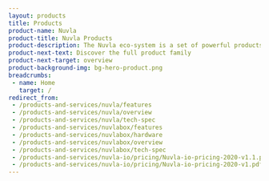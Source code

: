 ```yaml
---
layout: products
title: Products
product-name: Nuvla
product-title: Nuvla Products
product-description: The Nuvla eco-system is a set of powerful products and services designed to work together in a seamless manner.
product-next-text: Discover the full product family
product-next-target: overview
product-background-img: bg-hero-product.png
breadcrumbs:
 - name: Home
   target: /
redirect_from:
 - /products-and-services/nuvla/features
 - /products-and-services/nuvla/overview
 - /products-and-services/nuvla/tech-spec
 - /products-and-services/nuvlabox/features
 - /products-and-services/nuvlabox/hardware
 - /products-and-services/nuvlabox/overview
 - /products-and-services/nuvlabox/tech-spec
 - /products-and-services/nuvla-io/pricing/Nuvla-io-pricing-2020-v1.1.pdf
 - /products-and-services/nuvla-io/pricing/Nuvla-io-pricing-2020-v1.pdf
---
```

